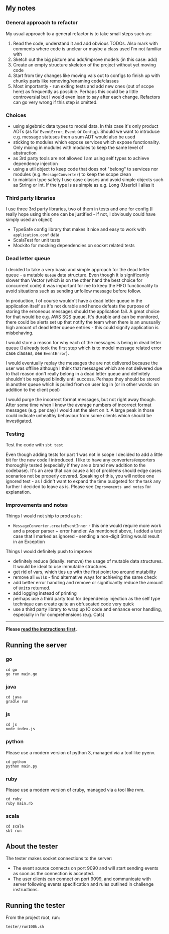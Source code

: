 ## My notes

### General approach to refactor
My usual approach to a general refactor is to take small steps such as:
1. Read the code, understand it and add obvious TODOs. Also mark with comments where code is unclear or maybe a class used I'm not familiar with
2. Sketch out the big picture and add/improve models (in this case: add)
3. Create an empty structure skeleton of the project without yet moving code
4. Start from tiny changes like moving vals out to configs to finish up with chunky parts like removing/renaming code/classes
5. Most importantly - run exiting tests and add new ones (out of scope here) as frequently as possible. Perhaps this could be a little controversial but I would even lean to say after each change. Refactors can go very wrong if this step is omitted.

### Choices
- using algebraic data types to model data. In this case it's only product ADTs (as for `EventError`, `Event` or `Config`). Should we want to introduce e.g. message statuses then a sum ADT would also be used
- sticking to modules which expose services which expose functionality. Only mixing in modules with modules to keep the same level of abstraction
- as 3rd party tools are not allowed I am using self types to achieve dependency injection
- using a util object to keep code that does not "belong" to services nor modules (e.g. `MessageConverter`) to keep the scope clean
- to maintain type safety I use case classes and avoid simple objects such as String or Int. If the type is as simple as e.g. Long (UserId) I alias it

### Third party libraries
I use three 3rd party libraries, two of them in tests and one for config (I really hope using this one can be justified - if not, I obviously could have simply used an object)
- TypeSafe config library that makes it nice and easy to work with `application.conf` data
- ScalaTest for unit tests
- Mockito for mocking dependencies on socket related tests

### Dead letter queue
I decided to take a very basic and simple approach for the dead letter queue - a mutable `Queue` data structure.
Even though it is significantly slower than Vector (which is on the other hand the best choice for concurrent code) it was important for me to keep the FIFO functionality to avoid situations such as sending unfollow message before follow.

In production, I of course wouldn't have a dead letter queue in the application itself as it's not durable and hence defeats the purpose of storing the erroneous messages should the application fail. A great choice for that would be e.g. AWS SQS queue.
It's durable and can be monitored, there could be alerts set up that notify the team when there is an unusually high amount of dead letter queue entries - this could signify application is misbehaving.

I would store a reason for why each of the messages is being in dead letter queue (I already took the first step which is to model message related error case classes, see `EventError`). 

I would eventually replay the messages the are not delivered because the user was offline although I think that messages which are not delivered due to that reason don't really belong in a dead letter queue and definitely shouldn't be replayed blindly until success. Perhaps they should be stored in another queue which is pulled from on user log in (or in other words: on addition to the client pool)

I would purge the incorrect format messages, but not right away though. After some time when I know the average numbers of incorrect format messages (e.g. per day) I would set the alert on it. A large peak in those could indicate unhealthy behaviour from some clients which should be investigated. 

### Testing
Test the code with `sbt test`

Even though adding tests for part 1 was not in scope I decided to add a little bit for the new code I introduced. I like to have any converters/exporters thoroughly tested (especially if they are a brand new addition to the codebase). It's an area that can cause a lot of problems should edge cases scenarios not be properly covered. 
Speaking of this, you will notice one ignored test - as I didn't want to expand the time budgeted for the task any further I decided to leave as is. Please see `Improvements and notes` for explanation.

### Improvements and notes
Things I would not ship to prod as is:
- `MessageConverter.createEventInner` - this one would require more work and a proper parser + error handler. As mentioned above, I added a test case that I marked as ignored - sending a non-digit String would result in an Exception

Things I would definitely push to improve:
- definitely reduce (ideally: remove) the usage of mutable data structures. It would be ideal to use immutable structures.
- get rid of vars, which ties up with the first point too around mutability
- remove all `null`s - find alternative ways for achieving the same check
- add better error handling and remove or significantly reduce the amount of `Unit`s returned.
- add logging instead of printing
- perhaps use a third party tool for dependency injection as the self type technique can create quite an obfuscated code very quick 
- use a third party library to wrap up IO code and enhance error handling, especially in for comprehensions (e.g. Cats)

______________________


**Please [read the instructions first](INSTRUCTIONS.md).**

## Running the server

### go
```
cd go
go run main.go
```

### java
```
cd java
gradle run
```

### js
```
cd js
node index.js
```

### python
Please use a modern version of python 3, managed via a tool like pyenv.
```
cd python
python main.py
```

### ruby
Please use a modern version of cruby, managed via a tool like rvm.
```
cd ruby
ruby main.rb
```

### scala
```
cd scala
sbt run
```

## About the tester

The tester makes socket connections to the server:

- The event source connects on port 9090 and will start sending events as soon as the connection is accepted. 
- The user clients can connect on port 9099,
and communicate with server following events specification and rules outlined in challenge instructions. 

## Running the tester

From the project root, run:

`tester/run100k.sh`
